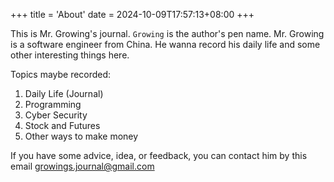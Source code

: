 +++
title = 'About'
date = 2024-10-09T17:57:13+08:00
+++

This is Mr. Growing's journal. `Growing` is the author's pen name. Mr. Growing is a software engineer from China. He wanna record his daily life and some other interesting things here.

Topics maybe recorded:
1. Daily Life (Journal)
2. Programming
3. Cyber Security
4. Stock and Futures
5. Other ways to make money

If you have some advice, idea, or feedback, you can contact him by this email [growings.journal@gmail.com](mailto://growings.journal@gmail.com)